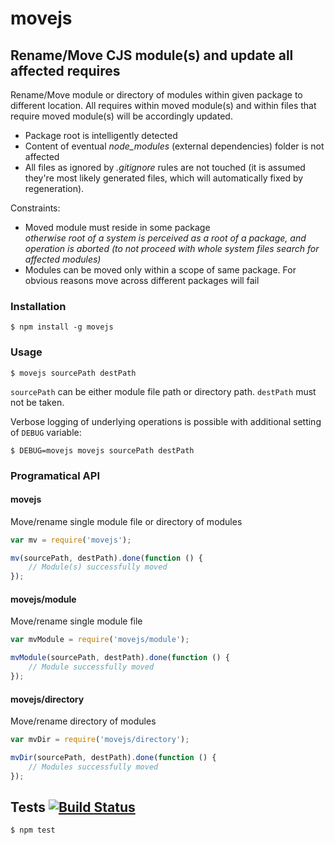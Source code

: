 # movejs
## Rename/Move CJS module(s) and update all affected requires

Rename/Move module or directory of modules within given package to different location.
All requires within moved module(s) and within files that require moved module(s)
will be accordingly updated.

- Package root is intelligently detected
- Content of eventual _node\_modules_ (external dependencies) folder is not affected
- All files as ignored by _.gitignore_ rules are not touched (it is assumed they're most likely generated files, which will automatically fixed by regeneration).

Constraints:
- Moved module must reside in some package  
_otherwise root of a system is perceived as a root of a package,
	and operation is aborted (to not proceed with whole system files search for affected modules)_
- Modules can be moved only within a scope of same package.
  For obvious reasons move across different packages will fail

### Installation

	$ npm install -g movejs

### Usage

	$ movejs sourcePath destPath

`sourcePath` can be either module file path or directory path. `destPath` must not be taken.

Verbose logging of underlying operations is possible with additional setting of `DEBUG` variable:

	$ DEBUG=movejs movejs sourcePath destPath

### Programatical API

#### movejs

Move/rename single module file or directory of modules

```javascript
var mv = require('movejs');

mv(sourcePath, destPath).done(function () {
	// Module(s) successfully moved
});
```

#### movejs/module

Move/rename single module file

```javascript
var mvModule = require('movejs/module');

mvModule(sourcePath, destPath).done(function () {
	// Module successfully moved
});
```

#### movejs/directory

Move/rename directory of modules

```javascript
var mvDir = require('movejs/directory');

mvDir(sourcePath, destPath).done(function () {
	// Modules successfully moved
});
```

## Tests [![Build Status](https://travis-ci.org/medikoo/movejs.svg)](https://travis-ci.org/medikoo/movejs)

	$ npm test
